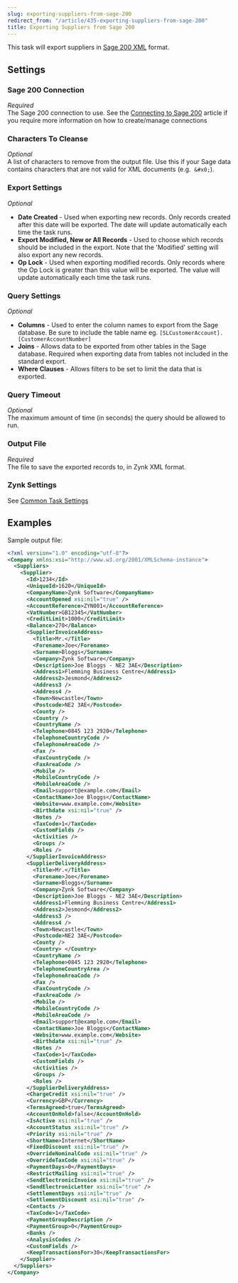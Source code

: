```yaml
---
slug: exporting-suppliers-from-sage-200
redirect_from: "/article/435-exporting-suppliers-from-sage-200"
title: Exporting Suppliers from Sage 200
---
```

This task will export suppliers in [Sage 200 XML](sage-200-xml) format.

## Settings
### Sage 200 Connection
_Required_  
The Sage 200 connection to use.  See the [Connecting to Sage 200](connecting-to-sage-200) article if you require more information on how to create/manage connections

### Characters To Cleanse
_Optional_  
A list of characters to remove from the output file. Use this if your Sage data contains characters that are not valid for XML documents (e.g. 	`&#x0;`).

### Export Settings
_Optional_  

 * **Date Created** - Used when exporting new records. Only records created after this date will be exported. The date will update automatically each time the task runs.
 * **Export Modified, New or All Records** - Used to choose which records should be included in the export. Note that the 'Modified' setting will also export any new records.
 * **Op Lock** - Used when exporting modified records. Only records where the Op Lock is greater than this value will be exported. The value will update automatically each time the task runs.

### Query Settings
_Optional_  

 * **Columns** - Used to enter the column names to export from the Sage database. Be sure to include the table name eg. `[SLCustomerAccount].[CustomerAccountNumber]`
 * **Joins** - Allows data to be exported from other tables in the Sage database. Required when exporting data from tables not included in the standard export.
 * **Where Clauses** - Allows filters to be set to limit the data that is exported. 
  
### Query Timeout
_Optional_  
The maximum amount of time (in seconds) the query should be allowed to run.

### Output File
_Required_  
The file to save the exported records to, in Zynk XML format.

### Zynk Settings
See [Common Task Settings](common-task-settings)

## Examples
Sample output file:

```xml
<?xml version="1.0" encoding="utf-8"?>
<Company xmlns:xsi="http://www.w3.org/2001/XMLSchema-instance">
  <Suppliers>
    <Supplier>
      <Id>1234</Id>
      <UniqueId>1620</UniqueId>
      <CompanyName>Zynk Software</CompanyName>
      <AccountOpened xsi:nil="true" />
      <AccountReference>ZYN001</AccountReference>
      <VatNumber>GB12345</VatNumber>
      <CreditLimit>1000</CreditLimit>
      <Balance>270</Balance>
      <SupplierInvoiceAddress>
        <Title>Mr.</Title>
        <Forename>Joe</Forename>
        <Surname>Bloggs</Surname>
        <Company>Zynk Software</Company>
        <Description>Joe Bloggs - NE2 3AE</Description>
        <Address1>Flemming Business Centre</Address1>
        <Address2>Jesmond</Address2>
        <Address3 />
        <Address4 />
        <Town>Newcastle</Town>
        <Postcode>NE2 3AE</Postcode>
        <County />
        <Country />
        <CountryName />
        <Telephone>0845 123 2920</Telephone>
        <TelephoneCountryCode />
        <TelephoneAreaCode />
        <Fax />
        <FaxCountryCode />
        <FaxAreaCode />
        <Mobile />
        <MobileCountryCode />
        <MobileAreaCode />
        <Email>support@example.com</Email>
        <ContactName>Joe Bloggs</ContactName>
        <Website>www.example.com</Website>
        <Birthdate xsi:nil="true" />
        <Notes />
        <TaxCode>1</TaxCode>
        <CustomFields />
        <Activities />
        <Groups />
        <Roles />
      </SupplierInvoiceAddress>
      <SupplierDeliveryAddress>
        <Title>Mr.</Title>
        <Forename>Joe</Forename>
        <Surname>Bloggs</Surname>
        <Company>Zynk Software</Company>
        <Description>Joe Bloggs - NE2 3AE</Description>
        <Address1>Flemming Business Centre</Address1>
        <Address2>Jesmond</Address2>
        <Address3 />
        <Address4 />
        <Town>Newcastle</Town>
        <Postcode>NE2 3AE</Postcode>
        <County />
        <Country> </Country>
        <CountryName />
        <Telephone>0845 123 2920</Telephone>
        <TelephoneCountryArea />
        <TelephoneAreaCode />
        <Fax />
        <FaxCountryCode />
        <FaxAreaCode />
        <Mobile />
        <MobileCountryCode />
        <MobileAreaCode />
        <Email>support@example.com</Email>
        <ContactName>Joe Bloggs</ContactName>
        <Website>www.example.com</Website>
        <Birthdate xsi:nil="true" />
        <Notes />
        <TaxCode>1</TaxCode>
        <CustomFields />
        <Activities />
        <Groups />
        <Roles />
      </SupplierDeliveryAddress>
      <ChargeCredit xsi:nil="true" />
      <Currency>GBP</Currency>
      <TermsAgreed>true</TermsAgreed>
      <AccountOnHold>false</AccountOnHold>
      <IsActive xsi:nil="true" />
      <AccountStatus xsi:nil="true" />
      <Priority xsi:nil="true" />
      <ShortName>Internet</ShortName>
      <FixedDiscount xsi:nil="true" />
      <OverrideNominalCode xsi:nil="true" />
      <OverrideTaxCode xsi:nil="true" />
      <PaymentDays>0</PaymentDays>
      <RestrictMailing xsi:nil="true" />
      <SendElectronicInvoice xsi:nil="true" />
      <SendElectronicLetter xsi:nil="true" />
      <SettlementDays xsi:nil="true" />
      <SettlementDiscount xsi:nil="true" />
      <Contacts />
      <TaxCode>1</TaxCode>
      <PaymentGroupDescription />
      <PaymentGroup>0</PaymentGroup>
      <Banks />
      <AnalysisCodes />
      <CustomFields />
      <KeepTransactionsFor>30</KeepTransactionsFor>
    </Supplier>
  </Suppliers>
</Company>
```
